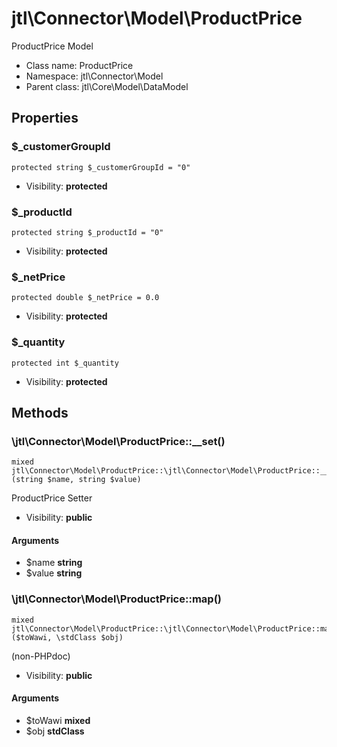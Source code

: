 jtl\Connector\Model\ProductPrice
===============

ProductPrice Model




* Class name: ProductPrice
* Namespace: jtl\Connector\Model
* Parent class: jtl\Core\Model\DataModel





Properties
----------


### $_customerGroupId

```
protected string $_customerGroupId = "0"
```





* Visibility: **protected**


### $_productId

```
protected string $_productId = "0"
```





* Visibility: **protected**


### $_netPrice

```
protected double $_netPrice = 0.0
```





* Visibility: **protected**


### $_quantity

```
protected int $_quantity
```





* Visibility: **protected**


Methods
-------


### \jtl\Connector\Model\ProductPrice::__set()

```
mixed jtl\Connector\Model\ProductPrice::\jtl\Connector\Model\ProductPrice::__set()(string $name, string $value)
```

ProductPrice Setter



* Visibility: **public**

#### Arguments

* $name **string**
* $value **string**



### \jtl\Connector\Model\ProductPrice::map()

```
mixed jtl\Connector\Model\ProductPrice::\jtl\Connector\Model\ProductPrice::map()($toWawi, \stdClass $obj)
```

(non-PHPdoc)



* Visibility: **public**

#### Arguments

* $toWawi **mixed**
* $obj **stdClass**


